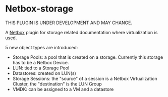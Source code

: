 # Netbox-storage

THIS PLUGIN IS UNDER DEVELOPMENT AND MAY CHANGE.

A [Netbox](https://github.com/netbox-community/netbox) plugin for storage related documentation where virtualization is used. 

5 new object types are introduced: 
  - Storage Pools: a pool that is created on a storage. Currently this storage has to be a Netbox Device.
  - LUN: tied to a Storage Pool
  - Datastores: created on LUN(s)
  - Storage Sessions: the "source" of a session is a Netbox Virtualization Cluster, the "destination" is the LUN Group
  - VMDK: can be assigned to a VM and a datastore
